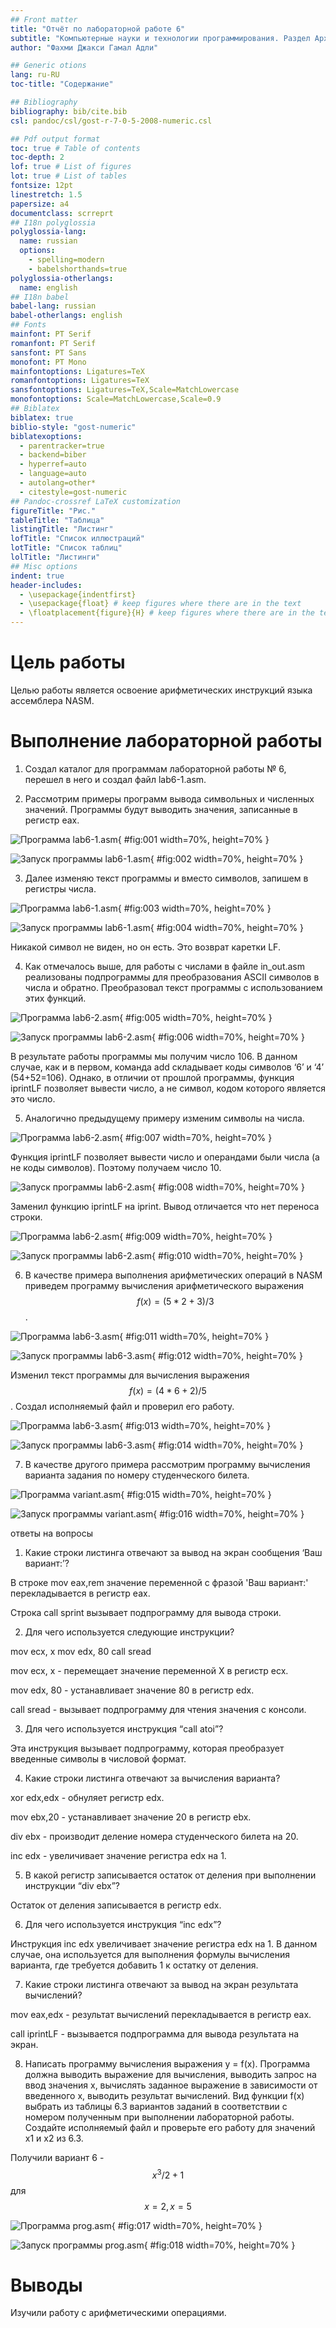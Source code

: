 ```yaml
---
## Front matter
title: "Отчёт по лабораторной работе 6"
subtitle: "Компьютерные науки и технологии программирования. Раздел Архитектура компьютеров"
author: "Фахми Джакси Гамал Адли"

## Generic otions
lang: ru-RU
toc-title: "Содержание"

## Bibliography
bibliography: bib/cite.bib
csl: pandoc/csl/gost-r-7-0-5-2008-numeric.csl

## Pdf output format
toc: true # Table of contents
toc-depth: 2
lof: true # List of figures
lot: true # List of tables
fontsize: 12pt
linestretch: 1.5
papersize: a4
documentclass: scrreprt
## I18n polyglossia
polyglossia-lang:
  name: russian
  options:
	- spelling=modern
	- babelshorthands=true
polyglossia-otherlangs:
  name: english
## I18n babel
babel-lang: russian
babel-otherlangs: english
## Fonts
mainfont: PT Serif
romanfont: PT Serif
sansfont: PT Sans
monofont: PT Mono
mainfontoptions: Ligatures=TeX
romanfontoptions: Ligatures=TeX
sansfontoptions: Ligatures=TeX,Scale=MatchLowercase
monofontoptions: Scale=MatchLowercase,Scale=0.9
## Biblatex
biblatex: true
biblio-style: "gost-numeric"
biblatexoptions:
  - parentracker=true
  - backend=biber
  - hyperref=auto
  - language=auto
  - autolang=other*
  - citestyle=gost-numeric
## Pandoc-crossref LaTeX customization
figureTitle: "Рис."
tableTitle: "Таблица"
listingTitle: "Листинг"
lofTitle: "Список иллюстраций"
lotTitle: "Список таблиц"
lolTitle: "Листинги"
## Misc options
indent: true
header-includes:
  - \usepackage{indentfirst}
  - \usepackage{float} # keep figures where there are in the text
  - \floatplacement{figure}{H} # keep figures where there are in the text
---
```


# Цель работы

Целью работы является освоение арифметических инструкций языка ассемблера NASM.

# Выполнение лабораторной работы

1. Создал каталог для программам лабораторной работы № 6, перешел в него и создал файл lab6-1.asm. 

2. Рассмотрим примеры программ вывода символьных и численных значений. 
Программы будут выводить значения, записанные в регистр eax.

![Программа lab6-1.asm](image/01.png){ #fig:001 width=70%, height=70% }

![Запуск программы lab6-1.asm](image/02.png){ #fig:002 width=70%, height=70% }

3. Далее изменяю текст программы и вместо символов, запишем в регистры числа. 

![Программа lab6-1.asm](image/03.png){ #fig:003 width=70%, height=70% }

![Запуск программы lab6-1.asm](image/04.png){ #fig:004 width=70%, height=70% }

Никакой символ не виден, но он есть. Это возврат каретки LF.

4. Как отмечалось выше, для работы с числами в файле in_out.asm реализованы 
подпрограммы для преобразования ASCII символов в числа и обратно. 
Преобразовал текст программы с использованием этих функций.

![Программа lab6-2.asm](image/05.png){ #fig:005 width=70%, height=70% }

![Запуск программы lab6-2.asm](image/06.png){ #fig:006 width=70%, height=70% }

В результате работы программы мы получим число 106. В данном случае, как и в первом, 
команда add складывает коды символов ‘6’ и ‘4’ (54+52=106). 
Однако, в отличии от прошлой программы, функция iprintLF позволяет вывести число, 
а не символ, кодом которого является это число.

5. Аналогично предыдущему примеру изменим символы на числа.

![Программа lab6-2.asm](image/07.png){ #fig:007 width=70%, height=70% }

Функция iprintLF позволяет вывести число и операндами были числа (а не коды символов).
Поэтому получаем число 10.

![Запуск программы lab6-2.asm](image/08.png){ #fig:008 width=70%, height=70% }

Заменил функцию iprintLF на iprint. Вывод отличается что нет переноса строки.

![Программа lab6-2.asm](image/09.png){ #fig:009 width=70%, height=70% }

![Запуск программы lab6-2.asm](image/10.png){ #fig:010 width=70%, height=70% }

6. В качестве примера выполнения арифметических операций в NASM приведем 
программу вычисления арифметического выражения 
$$f(x) = (5 * 2 + 3)/3$$.

![Программа lab6-3.asm](image/11.png){ #fig:011 width=70%, height=70% }

![Запуск программы lab6-3.asm](image/12.png){ #fig:012 width=70%, height=70% }

Изменил текст программы для вычисления выражения 
$$f(x) = (4 * 6 + 2)/5$$. 
Создал исполняемый файл и проверил его работу.

![Программа lab6-3.asm](image/13.png){ #fig:013 width=70%, height=70% }

![Запуск программы lab6-3.asm](image/14.png){ #fig:014 width=70%, height=70% }

7. В качестве другого примера рассмотрим программу вычисления варианта задания по 
номеру студенческого билета.

![Программа variant.asm](image/15.png){ #fig:015 width=70%, height=70% }

![Запуск программы variant.asm](image/16.png){ #fig:016 width=70%, height=70% }

ответы на вопросы

1. Какие строки листинга отвечают за вывод на экран сообщения ‘Ваш вариант:’?

В строке mov eax,rem значение переменной с фразой 'Ваш вариант:' перекладывается в регистр eax.

Строка call sprint вызывает подпрограмму для вывода строки.

2. Для чего используется следующие инструкции?

mov ecx, x 
mov edx, 80 
call sread

  
mov ecx, x - перемещает значение переменной X в регистр ecx.

mov edx, 80 - устанавливает значение 80 в регистр edx.

call sread - вызывает подпрограмму для чтения значения с консоли.

3. Для чего используется инструкция “call atoi”?

Эта инструкция вызывает подпрограмму, которая преобразует введенные символы в числовой формат.

4. Какие строки листинга отвечают за вычисления варианта?

xor edx,edx - обнуляет регистр edx.

mov ebx,20 - устанавливает значение 20 в регистр ebx.

div ebx - производит деление номера студенческого билета на 20.

inc edx - увеличивает значение регистра edx на 1.

5. В какой регистр записывается остаток от деления при выполнении инструкции “div ebx”?

Остаток от деления записывается в регистр edx.

6. Для чего используется инструкция “inc edx”?

Инструкция inc edx увеличивает значение регистра edx на 1.
 В данном случае, она используется для выполнения формулы вычисления варианта, 
 где требуется добавить 1 к остатку от деления.

7. Какие строки листинга отвечают за вывод на экран результата вычислений? 

mov eax,edx - результат вычислений перекладывается в регистр eax.

call iprintLF - вызывается подпрограмма для вывода результата на экран.

8. Написать программу вычисления выражения y = f(x). Программа должна выводить выражение 
для вычисления, выводить запрос на ввод значения x, 
вычислять заданное выражение в зависимости от введенного x, выводить результат вычислений. 
Вид функции f(x) выбрать из таблицы 6.3 вариантов заданий в соответствии с номером 
полученным при выполнении лабораторной работы. 
Создайте исполняемый файл и проверьте его работу для значений x1 и x2 из 6.3.

Получили вариант 6 - $$x^3/2+1$$  для $$x=2, x=5$$

![Программа prog.asm](image/17.png){ #fig:017 width=70%, height=70% }

![Запуск программы prog.asm](image/18.png){ #fig:018 width=70%, height=70% }

# Выводы

Изучили работу с арифметическими операциями.
